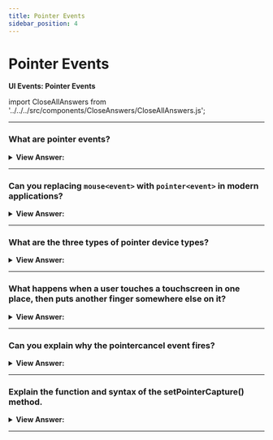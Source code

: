 ```yaml
---
title: Pointer Events
sidebar_position: 4
---
```


# Pointer Events

**UI Events: Pointer Events**

<head>
  <title>Pointer Events - JavaScript Interview Questions & Answers</title>
  <meta charSet="utf-8" />
</head>

import CloseAllAnswers from '../../../src/components/CloseAnswers/CloseAllAnswers.js';

<CloseAllAnswers />

---

### What are pointer events?

<details>
  <summary><strong>View Answer:</strong></summary>
  <div>
  <div><strong>Interview Response:</strong> Pointer events are a modern way to handle input from a variety of pointing devices, such as a mouse, a pen/stylus, a touchscreen, and so on. For every mouse&#8249;event&#8250;, there is a pointer&#8249;event&#8250; that plays a similar role.
    </div>
  </div>
</details>

---

### Can you replacing `mouse<event>` with `pointer<event>` in modern applications?

<details>
  <summary><strong>View Answer:</strong></summary>
  <div>
  <div><strong>Interview Response:</strong> Yes, we can replace mouse&#8249;event&#8250; events with pointer&#8249;event&#8250; in our code and expect things to continue working fine with mouse. The support for touch devices will also “magically” improve. Although, we may need to add touch-action: none in some places in CSS.
    </div>
  </div>
</details>

---

### What are the three types of pointer device types?

<details>
  <summary><strong>View Answer:</strong></summary>
  <div>
  <div><strong>Interview Response:</strong> The three types of pointer device types include the string mouse, pen, and touch. They must be of a string type.
    </div>
  </div>
</details>

---

### What happens when a user touches a touchscreen in one place, then puts another finger somewhere else on it?

<details>
  <summary><strong>View Answer:</strong></summary>
  <div>
  <div><strong>Interview Response:</strong> This is considered a multi-touch event with several steps involved. Here is what happens when a user touches a touchscreen in one place, then puts another finger somewhere else on it. At the first finger touch: pointerdown with isPrimary=true and some pointerId. For the second finger and more fingers (assuming the first one is still touching): pointerdown with isPrimary=false and a different pointerId for every finger.
    </div><br />

:::note
The pointerId is assigned not to the whole device, but for each touching finger. If we use 5 fingers to simultaneously touch the screen, we have 5 pointerdown events, each with their respective coordinates and a different pointerId. The events associated with the first finger always have isPrimary=true.
:::

  </div>
</details>

---

### Can you explain why the pointercancel event fires?

<details>
  <summary><strong>View Answer:</strong></summary>
  <div>
  <div><strong>Interview Response:</strong> The pointercancel event fires when there is an ongoing pointer interaction, and then something happens that causes it to be aborted, so that no more pointer events are generated. There are several reasons this behavior may manifest itself including: The pointer device hardware was physically disabled. The device orientation changed (tablet rotated). The browser decided to handle the interaction on its own, considering it a mouse gesture or zoom-and-pan action or something else.
    </div>
  </div>
</details>

---

### Explain the function and syntax of the setPointerCapture() method.

<details>
  <summary><strong>View Answer:</strong></summary>
  <div>
  <div><strong>Interview Response:</strong> The setPointerCapture() method of the Element interface is used to designate a specific element as the capture target of future pointer events. Subsequent events for the pointer will be targeted at the capture element until capture is released via Element.releasePointerCapture(). Pointer capture allows events for a particular pointer event (PointerEvent) to be re-targeted to a particular element instead of the normal (or hit test) target at a pointer's location. This can be used to ensure that an element continues to receive pointer events even if the pointer device's contact moves off the element (such as by scrolling or panning).
    </div><br />
  <div><strong className="codeExample">Code Example:</strong><br /><br />

<strong>Syntax: </strong> targetElement.setPointerCapture(pointerId);<br /><br />

  <div></div>

```js
function beginSliding(e) {
  slider.onpointermove = slide;
  slider.setPointerCapture(e.pointerId);
}

function stopSliding(e) {
  slider.onpointermove = null;
  slider.releasePointerCapture(e.pointerId);
}

function slide(e) {
  slider.style.transform = `translate(${e.clientX - 70}px)`;
}

const slider = document.getElementById('slider');

slider.onpointerdown = beginSliding;
slider.onpointerup = stopSliding;
```

  </div>
  </div>
</details>

---

